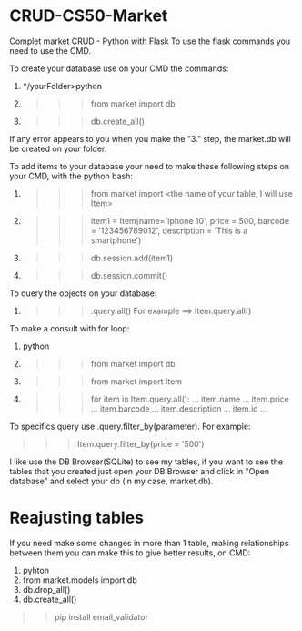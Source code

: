 # CRUD-CS50-Market
Complet market CRUD - Python with Flask
To use the flask commands you need to use the CMD.

To create your database use on your CMD the commands:
1. */yourFolder>python
2. >>> from market import db
3. >>> db.create_all()

If any error appears to you when you make the "3." step, the market.db will be created on your folder.

To add items to your database your need to make these following steps on your CMD, with the python bash:
1. >>> from market import <the name of your table, I will use Item>
2. >>> item1 = Item(name='Iphone 10', price = 500, barcode = '123456789012', description = 'This is a smartphone')
3. >>> db.session.add(item1)
4. >>> db.session.commit()

To query the objects on your database:
1. >>> <name of your table>.query.all()
For example ==> Item.query.all()

To make a consult with for loop:
1. python
2. >>> from market import db
3. >>> from market import Item
4. >>> for item in Item.query.all():
   ...      item.name
   ...      item.price
   ...      item.barcode
   ...      item.description
   ...      item.id
   ...      
  <press enter>
  <press enter>

To specifics query use <name of your class table>.query.filter_by(parameter). For example:
>>>Item.query.filter_by(price = '500')

I like use the DB Browser(SQLite) to see my tables, if you want to see the tables that you created just open your DB Browser and click in "Open database" and select your db (in my case, market.db).

# Reajusting tables
If you need make some changes in more than 1 table, making relationships between them you can make this to give better
results, on CMD:
1. pyhton
2. from market.models import db
3. db.drop_all()
4. db.create_all()

>> pip install email_validator